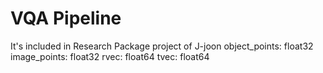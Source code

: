 # VQA Pipeline

It's included in Research Package project of J-joon
object_points: float32
image_points: float32
rvec: float64
tvec: float64
